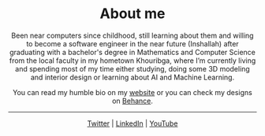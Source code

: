 <center>
<h1>About me</h1>
<p>Been near computers since childhood, still learning about them and willing to become a software engineer in the near future (Inshallah) after graduating with a bachelor's degree in Mathematics and Computer Science from the local faculty in my hometown Khouribga, where I’m currently living and spending most of my time either studying, doing some 3D modeling and interior design or learning about AI and Machine Learning.</p>
<p>You can read my humble bio on my <a href="https://www.achrafmansari.com/" target="_blank">website</a> or you can check my designs on <a href="https://www.behance.net/itsachrafmansari" target="_blank">Behance</a>.</p>

***

<a href="https://twitter.com/MansariAchraf" target="_blank">Twitter</a> |
<a href="https://www.linkedin.com/in/itsachrafmansari/" target="_blank">LinkedIn</a> |
<a href="https://www.youtube.com/c/itsachrafmansari?sub_confirmation=1" target="_blank">YouTube</a>
</center>
